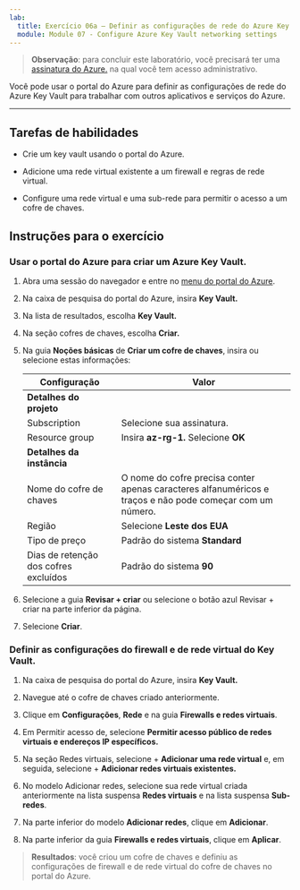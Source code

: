```yaml
---
lab:
  title: Exercício 06a – Definir as configurações de rede do Azure Key Vault
  module: Module 07 - Configure Azure Key Vault networking settings
---
```



>**Observação**: para concluir este laboratório, você precisará ter uma [assinatura do Azure.](https://azure.microsoft.com/en-us/free/?azure-portal=true) na qual você tem acesso administrativo. 


Você pode usar o portal do Azure para definir as configurações de rede do Azure Key Vault para trabalhar com outros aplicativos e serviços do Azure. 

---

## Tarefas de habilidades

- Crie um key vault usando o portal do Azure.

- Adicione uma rede virtual existente a um firewall e regras de rede virtual.

- Configure uma rede virtual e uma sub-rede para permitir o acesso a um cofre de chaves.

## Instruções para o exercício 

### Usar o portal do Azure para criar um Azure Key Vault.

1. Abra uma sessão do navegador e entre no [menu do portal do Azure](https://portal.azure.com/).
   
2. Na caixa de pesquisa do portal do Azure, insira **Key Vault.**

3. Na lista de resultados, escolha **Key Vault.**

4. Na seção cofres de chaves, escolha **Criar.**

5. Na guia **Noções básicas** de **Criar um cofre de chaves**, insira ou selecione estas informações:
   
   |Configuração|Valor|
   |---|---|
   |**Detalhes do projeto**|
   |Subscription|Selecione sua assinatura.|
   |Resource group|Insira **az-rg-1.** Selecione **OK**|
   |**Detalhes da instância**|
   |Nome do cofre de chaves|O nome do cofre precisa conter apenas caracteres alfanuméricos e traços e não pode começar com um número.|
   |Região|Selecione **Leste dos EUA**|
   |Tipo de preço|Padrão do sistema **Standard**|
   |Dias de retenção dos cofres excluídos|Padrão do sistema **90**|

7. Selecione a guia **Revisar + criar** ou selecione o botão azul Revisar + criar na parte inferior da página.
  
8. Selecione **Criar**.

### Definir as configurações do firewall e de rede virtual do Key Vault.

1. Na caixa de pesquisa do portal do Azure, insira **Key Vault.**

2. Navegue até o cofre de chaves criado anteriormente.

3. Clique em **Configurações**, **Rede** e na guia **Firewalls e redes virtuais**.
   
4. Em Permitir acesso de, selecione **Permitir acesso público de redes virtuais e endereços IP específicos.**

5. Na seção Redes virtuais, selecione + **Adicionar uma rede virtual** e, em seguida, selecione + **Adicionar redes virtuais existentes.**

6. No modelo Adicionar redes, selecione sua rede virtual criada anteriormente na lista suspensa **Redes virtuais** e na lista suspensa **Sub-redes**.

7. Na parte inferior do modelo **Adicionar redes**, clique em **Adicionar**.

8. Na parte inferior da guia **Firewalls e redes virtuais**, clique em **Aplicar**.

  > **Resultados**: você criou um cofre de chaves e definiu as configurações de firewall e de rede virtual do cofre de chaves no portal do Azure.
